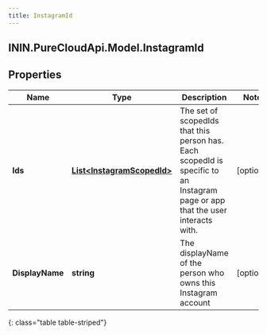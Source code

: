 ```yaml
---
title: InstagramId
---
```

## ININ.PureCloudApi.Model.InstagramId

## Properties

|Name | Type | Description | Notes|
|------------ | ------------- | ------------- | -------------|
| **Ids** | [**List&lt;InstagramScopedId&gt;**](InstagramScopedId.html) | The set of scopedIds that this person has. Each scopedId is specific to an Instagram page or app that the user interacts with. | [optional] |
| **DisplayName** | **string** | The displayName of the person who owns this Instagram account | [optional] |
{: class="table table-striped"}



